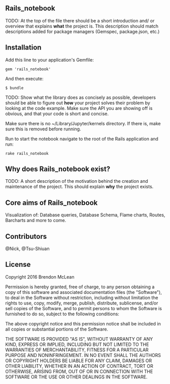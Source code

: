 ## Rails_notebook

TODO: At the top of the file there should be a short introduction and/ or overview that explains **what** the project is. This description should match descriptions added for package managers (Gemspec, package.json, etc.)

## Installation

Add this line to your application's Gemfile:

    gem 'rails_notebook'

And then execute:

	$ bundle

TODO: Show what the library does as concisely as possible, developers should be able to figure out **how** your project solves their problem by looking at the code example. Make sure the API you are showing off is obvious, and that your code is short and concise.


Make sure there is no ~/Library/Jupyter/kernels directory. If there is, make sure this is removed before running. 

Run to start the notebook navigate to the root of the Rails application and run:

    rake rails_notebook


## Why does Rails_notebook exist?

TODO: A short description of the motivation behind the creation and maintenance of the project. This should explain **why** the project exists.

## Core aims of Rails_notebook

Visualization of: Database queries, Database Schema, Flame charts, Routes, Barcharts and more to come.


## Contributors

@Nick, @Tsu-Shiuan

## License

Copyright 2016 Brendon McLean

Permission is hereby granted, free of charge, to any person obtaining
a copy of this software and associated documentation files (the
"Software"), to deal in the Software without restriction, including
without limitation the rights to use, copy, modify, merge, publish,
distribute, sublicense, and/or sell copies of the Software, and to
permit persons to whom the Software is furnished to do so, subject to
the following conditions:

The above copyright notice and this permission notice shall be
included in all copies or substantial portions of the Software.

THE SOFTWARE IS PROVIDED "AS IS", WITHOUT WARRANTY OF ANY KIND,
EXPRESS OR IMPLIED, INCLUDING BUT NOT LIMITED TO THE WARRANTIES OF
MERCHANTABILITY, FITNESS FOR A PARTICULAR PURPOSE AND
NONINFRINGEMENT. IN NO EVENT SHALL THE AUTHORS OR COPYRIGHT HOLDERS BE
LIABLE FOR ANY CLAIM, DAMAGES OR OTHER LIABILITY, WHETHER IN AN ACTION
OF CONTRACT, TORT OR OTHERWISE, ARISING FROM, OUT OF OR IN CONNECTION
WITH THE SOFTWARE OR THE USE OR OTHER DEALINGS IN THE SOFTWARE.